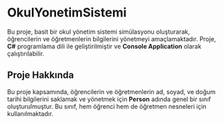 # OkulYonetimSistemi

Bu proje, basit bir okul yönetim sistemi simülasyonu oluşturarak, öğrencilerin ve öğretmenlerin bilgilerini yönetmeyi amaçlamaktadır. Proje, **C#** programlama dili ile geliştirilmiştir ve **Console Application** olarak çalıştırılabilir.

## Proje Hakkında

Bu proje kapsamında, öğrencilerin ve öğretmenlerin ad, soyad, ve doğum tarihi bilgilerini saklamak ve yönetmek için **Person** adında genel bir sınıf oluşturulmuştur. Bu sınıf, hem öğrenci hem de öğretmen nesneleri için kullanılmaktadır.
